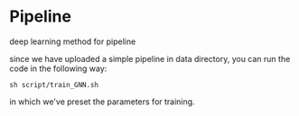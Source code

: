 # Pipeline
deep learning method for pipeline

since we have uploaded a simple pipeline in data directory, you can run the code in the following way:
```shell
sh script/train_GNN.sh
```
in which we've preset the parameters for training.